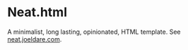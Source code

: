 # Neat.html

A minimalist, long lasting, opinionated, HTML template. See [neat.joeldare.com](https://neat.joeldare.com).
